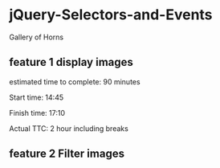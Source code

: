 # jQuery-Selectors-and-Events
Gallery of Horns

## feature 1 display images

estimated time to complete: 90 minutes

Start time: 14:45

Finish time: 17:10

Actual TTC: 2 hour including breaks

## feature 2 Filter images